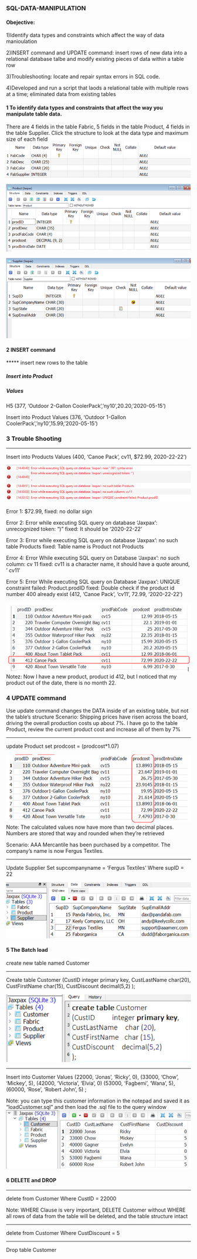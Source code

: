 ### SQL-DATA-MANIPULATION
#### Obejective:
1)Identify data types and constraints which affect the way of data manioulation

2)INSERT command and UPDATE command: insert rows of new data into a relational database talbe and modify existing pieces of data within a table row

3)Troubleshooting: locate and repair syntax errors in SQL code.

4)Developed and run a script that laods a relational table with multiple rows at a time; eliminated data from existing tables

#### 1 To identify data types and constraints that affect the way you manipulate table data.
There are 4 fields in the table Fabric, 5 fields in the table Product, 4 fields in the table Supplier.
Click the structure to look at the data type and maximum size of each field
![](figure/fabric.png)

![](figure/product.png)

![](figure/supplier.png)

#### 2 INSERT command
***** insert new rows to the table

##### Insert into Product
##### Values
H5 (377, ‘Outdoor 2-Gallon CoolerPack’,’ny10’,20.20,’2020-05-15’)

Insert into Product
Values
(376, ‘Outdoor 1-Gallon CoolerPack’,’ny10’,15.99,’2020-05-15’)
### 3 Trouble Shooting
*****
Insert into Products
Values
(400, ‘Canoe Pack’, cv11, $72.99, 2020-22-22’)

![](figure/error_mess.png)

Error 1: $72.99, fixed: no dollar sign

Error 2: Error while executing SQL query on database ‘Jaxpax’: unrecognized token: “)”
         fixed: It should be ‘2020-22-22’
	    
Error 3: Error while executing SQL query on database ‘Jaxpax’: no such table Products
	 fixed: Table name is Product not Products
	 
Error 4: Error While executing SQL query on Database ‘Jaxpax’: no such column: cv 11
	 fixed: cv11 is a character name, it should have a quote around, ’ cv11’
	 
Error 5: Error While executing SQL query on Database ‘Jaxpax’: UNIQUE constraint failed: Product.prodID
	fixed: Double check if the product id number 400 already exist
	(412, ‘Canoe Pack’, ‘cv11’, 72.99, ‘2020-22-22’)
  
 ![](figure/fixederror.png) 
 Notez: Now I have a new product, product id 412, but I noticed that my product out of the date, there is no month 22.
 
### 4 UPDATE command
Use update command changes the DATA inside of an existing table, but not the table’s structure
Scenario:
Shipping prices have risen across the board, driving the overall production costs up about 7%.
I have go to the table Product, review the current product cost and increase all of them by 7% 
*********
update Product
set prodcost = (prodcost*1.07)

![](figure/update_co.png) 
Note:
The calculated values now have more than two decimal places. Numbers are stored that way 
and rounded when they’re retrieved

Scenario:
AAA Mercantile has been purchased by a competitor. The company’s name is now Fergus Textiles.

*****
Update Supplier
Set supcompanyname = ‘Fergus Textiles’
Where supID = 22

![](figure/update_name.png)

#### 5 The Batch load
create new table named Customer
*****
Create table Customer
(CustID		 integer primary key,
CustLastName		char(20),
CustFirstName		char(15),
CustDiscount		decimal(5,2)
);

![](figure/customer.png)
*****
Insert into Customer
Values
(22000, ‘Jonas’, ‘Ricky’, 0),
(33000, ‘Chow’, ‘Mickey’, 5),
(42000, ‘Victoria’, ‘Elvia’, 0)
(53000, ‘Fagbemi’, ‘Wana’, 5),
(60000, ‘Rose’, ‘Robert John’, 5)
;

Note: you can type this customer information in the notepad and saved it as “loadCustomer.sql” and then load the .sql file to the query window
![](figure/customerfill.png)

#### 6 DELETE and DROP
*****
delete from Customer
Where CustID = 22000

Note: WHERE Clause is very important, DELETE Customer without WHERE all rows of data from the table will be deleted, and the table structure intact
*****
delete from Customer
Where  CustDiscount = 5
*****
Drop table Customer









 


